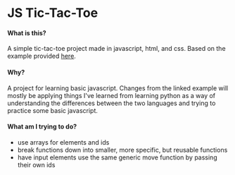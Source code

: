 # JS Tic-Tac-Toe

#### What is this?

A simple tic-tac-toe project made in javascript, html, and css. Based on the example provided [here](https://www.geeksforgeeks.org/simple-tic-tac-toe-game-using-javascript/).

#### Why?

A project for learning basic javascript. Changes from the linked example will mostly be applying things I've learned from learning python as a way of understanding the differences between the two languages and trying to practice some basic javascript.

#### What am I trying to do?

- use arrays for elements and ids
- break functions down into smaller, more specific, but reusable functions
- have input elements use the same generic move function by passing their own ids
